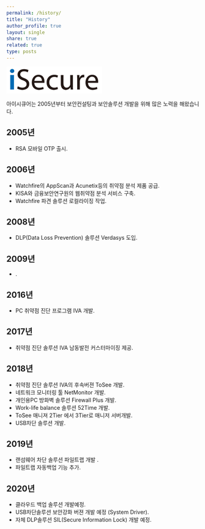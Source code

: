 ```yaml
---
permalink: /history/
title: "History"
author_profile: true
layout: single
share: true
related: true
type: posts
---
```

[![iSecure Logo](/assets/images/iSecure_small.png)](https://www.isecurekr.com)

아이시큐어는 2005년부터 보안컨설팅과 보안솔루션 개발을 위해 많은 노력을 해왔습니다. 

2005년
----
 - RSA 모바일 OTP 출시.  

2006년
----
 - Watchfire의 AppScan과 Acunetix등의 취약점 분석 제품 공급.  
 - KISA와 금융보안연구원의 웹취약점 분석 서비스 구축.  
 - Watchfire 파견 솔루션 로컬라이징 작업.  

2008년
----
 - DLP(Data Loss Prevention) 솔루션 Verdasys 도입.  

2009년
----
 - .  

2016년
----
 - PC 취약점 진단 프로그램 IVA 개발.  

2017년
----
 - 취약점 진단 솔루션 IVA 남동발전 커스터마이징 제공.  

2018년
----
 - 취약점 진단 솔루션 IVA의 후속버젼 ToSee 개발.  
 - 네트워크 모니터링 툴 NetMonitor 개발.  
 - 개인용PC 방화벽 솔루션 Firewall Plus 개발.  
 - Work-life balance 솔루션 52Time 개발.  
 - ToSee 매니져 2Tier 에서 3Tier로 매니저 서버개발.  
 - USB차단 솔루션 개발.  

2019년
----
 - 랜섬웨어 차단 솔루션 파일트랩 개발 .  
 - 파일트랩 자동백업 기능 추가.  

2020년
----
 - 클라우드 백업 솔루션 개발예정.  
 - USB차단솔루션 보안강화 버젼 개발 예정 (System Driver).  
 - 자체 DLP솔루션 SIL(Secure Information Lock) 개발 예정.  


